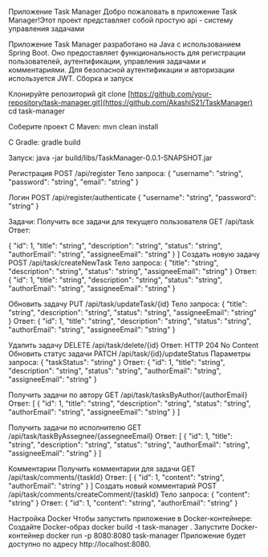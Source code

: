 Приложение Task Manager
Добро пожаловать в приложение Task Manager!Этот проект представляет собой простую api - систему управления задачами

Приложение Task Manager разработано на Java с использованием Spring Boot. Оно предоставляет функциональность для регистрации пользователей, аутентификации, управления задачами и комментариями. Для безопасной аутентификации и авторизации используется JWT.
Сборка и запуск


Клонируйте репозиторий
git clone [https://github.com/your-repository/task-manager.git](https://github.com/AkashiS21/TaskManager)
cd task-manager

Соберите проект
С Maven:
mvn clean install

С Gradle:
gradle build

Запуск: java -jar build/libs/TaskManager-0.0.1-SNAPSHOT.jar

Регистрация
POST /api/register
Тело запроса:
{
  "username": "string",
  "password": "string",
  "email": "string"
}


Логин
POST /api/register/authenticate
{
  "username": "string",
  "password": "string"
}


Задачи:
Получить все задачи для текущего пользователя
GET /api/task
Ответ:

  {
    "id": 1,
    "title": "string",
    "description": "string",
    "status": "string",
    "authorEmail": "string",
    "assigneeEmail": "string"
  }
]
Создать новую задачу
POST /api/task/createNewTask
Тело запроса:
{
  "title": "string",
  "description": "string",
  "status": "string",
  "assigneeEmail": "string"
}
Ответ:
{
  "id": 1,
  "title": "string",
  "description": "string",
  "status": "string",
  "authorEmail": "string",
  "assigneeEmail": "string"
}


Обновить задачу
PUT /api/task/updateTask/{id}
Тело запроса:
{
  "title": "string",
  "description": "string",
  "status": "string",
  "assigneeEmail": "string"
}
Ответ:
{
  "id": 1,
  "title": "string",
  "description": "string",
  "status": "string",
  "authorEmail": "string",
  "assigneeEmail": "string"
}


Удалить задачу
DELETE /api/task/delete/{id}
Ответ:
HTTP 204 No Content
Обновить статус задачи
PATCH /api/task/{id}/updateStatus
Параметры запроса:
{
  "taskStatus": "string"
}
Ответ:
{
  "id": 1,
  "title": "string",
  "description": "string",
  "status": "string",
  "authorEmail": "string",
  "assigneeEmail": "string"
}


Получить задачи по автору
GET /api/task/tasksByAuthor/{authorEmail}
Ответ:
[
  {
    "id": 1,
    "title": "string",
    "description": "string",
    "status": "string",
    "authorEmail": "string",
    "assigneeEmail": "string"
  }
]


Получить задачи по исполнителю
GET /api/task/taskByAssegnee/{assegneeEmail}
Ответ:
[
  {
    "id": 1,
    "title": "string",
    "description": "string",
    "status": "string",
    "authorEmail": "string",
    "assigneeEmail": "string"
  }
]


Комментарии
Получить комментарии для задачи
GET /api/task/comments/{taskId}
Ответ:
[
  {
    "id": 1,
    "content": "string",
    "authorEmail": "string"
  }
]
Создать новый комментарий
POST /api/task/comments/createComment/{taskId}
Тело запроса:
{
  "content": "string"
}
Ответ:
{
  "id": 1,
  "content": "string",
  "authorEmail": "string"
}



Настройка Docker
Чтобы запустить приложение в Docker-контейнере:
Создайте Docker-образ
docker build -t task-manager .
Запустите Docker-контейнер
docker run -p 8080:8080 task-manager
Приложение будет доступно по адресу http://localhost:8080.
